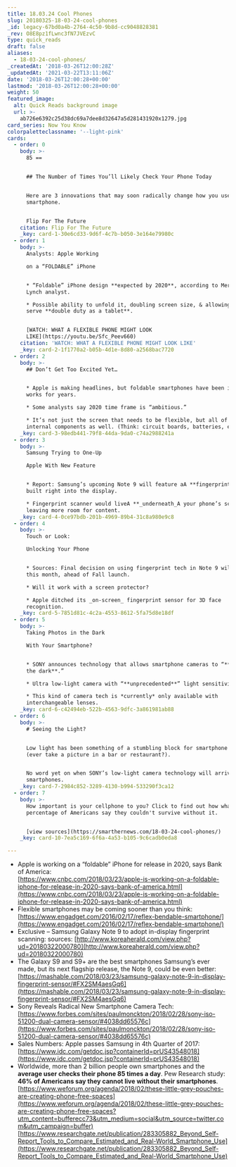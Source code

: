```yaml
---
title: 18.03.24 Cool Phones
slug: 20180325-18-03-24-cool-phones
_id: legacy-67bd0a4b-2764-4c50-9b8d-cc9048828381
_rev: O8E8pz1fLwnc3fN7JVEzvC
type: quick_reads
draft: false
aliases:
  - 18-03-24-cool-phones/
_createdAt: '2018-03-26T12:00:28Z'
_updatedAt: '2021-03-22T13:11:06Z'
date: '2018-03-26T12:00:28+00:00'
lastmod: '2018-03-26T12:00:28+00:00'
weight: 50
featured_image:
  alt: Quick Reads background image
  url: >-
    ab726e6392c25d38dc69a7dee8d32647a5d281431920x1279.jpg
card_series: Now You Know
colorpaletteclassname: '--light-pink'
cards:
  - order: 0
    body: >-
      85 ==


      ## The Number of Times You’ll Likely Check Your Phone Today


      Here are 3 innovations that may soon radically change how you use your
      smartphone.


      Flip For The Future
    citation: Flip For The Future
    _key: card-1-30e6cd33-9d6f-4c7b-b050-3e164e79980c
  - order: 1
    body: >-
      Analysts: Apple Working  

      on a “FOLDABLE” iPhone


      * “Foldable” iPhone design **expected by 2020**, according to Merrill
      Lynch analyst.

      * Possible ability to unfold it, doubling screen size, & allowing it to
      serve **double duty as a tablet**.


      [WATCH: WHAT A FLEXIBLE PHONE MIGHT LOOK
      LIKE](https://youtu.be/Sfc_Peev660)
    citation: 'WATCH: WHAT A FLEXIBLE PHONE MIGHT LOOK LIKE'
    _key: card-2-1f1770a2-b05b-4d1e-8d80-a2568bac7720
  - order: 2
    body: >-
      ## Don’t Get Too Excited Yet…


      * Apple is making headlines, but foldable smartphones have been in the
      works for years.

      * Some analysts say 2020 time frame is “ambitious.”

      * It’s not just the screen that needs to be flexible, but all of the
      internal components as well. (Think: circuit boards, batteries, etc.)
    _key: card-3-98edb441-79f8-44da-9da0-c74a2988241a
  - order: 3
    body: >-
      Samsung Trying to One-Up  

      Apple With New Feature


      * Report: Samsung’s upcoming Note 9 will feature aA **fingerprint sensor**
      built right into the display.

      * Fingerprint scanner would liveA **_underneath_A your phone’s screen**,
      leaving more room for content.
    _key: card-4-0ce97bdb-201b-4969-89b4-31c8a980e9c8
  - order: 4
    body: >-
      Touch or Look:  

      Unlocking Your Phone


      * Sources: Final decision on using fingerprint tech in Note 9 will be made
      this month, ahead of Fall launch.

      * Will it work with a screen protector?

      * Apple ditched its _on-screen_ fingerprint sensor for 3D face
      recognition.
    _key: card-5-7851d81c-4c2a-4553-8612-5fa75d8e18df
  - order: 5
    body: >-
      Taking Photos in the Dark  

      With Your Smartphone?


      * SONY announces technology that allows smartphone cameras to “**see in
      the dark**.”

      * Ultra low-light camera with “**unprecedented**” light sensitivity.

      * This kind of camera tech is *currently* only available with
      interchangeable lenses.
    _key: card-6-c42494eb-522b-4563-9dfc-3a861981ab88
  - order: 6
    body: >-
      # Seeing the Light?


      Low light has been something of a stumbling block for smartphone makers
      (ever take a picture in a bar or restaurant?).


      No word yet on when SONY’s low-light camera technology will arrive in
      smartphones.
    _key: card-7-2984c852-3289-4130-b994-533290f3ca12
  - order: 7
    body: >-
      How important is your cellphone to you? Click to find out how what
      percentage of Americans say they couldn't survive without it.


      [view sources](https://smarthernews.com/18-03-24-cool-phones/)
    _key: card-10-7ea5c169-6f6a-4a53-b105-9c6cadb0eda8

---
```

* Apple is working on a “foldable” iPhone for release in 2020, says Bank of America:  
[https://www.cnbc.com/2018/03/23/apple-is-working-on-a-foldable-iphone-for-release-in-2020-says-bank-of-america.html](https://www.cnbc.com/2018/03/23/apple-is-working-on-a-foldable-iphone-for-release-in-2020-says-bank-of-america.html)
* Flexible smartphones may be coming sooner than you think: [https://www.engadget.com/2016/02/17/reflex-bendable-smartphone/](https://www.engadget.com/2016/02/17/reflex-bendable-smartphone/)
* Exclusive – Samsung Galaxy Note 9 to adopt in-display fingerprint scanning: sources: [http://www.koreaherald.com/view.php?ud=20180322000780](http://www.koreaherald.com/view.php?ud=20180322000780)
* The Galaxy S9 and S9+ are the best smartphones Samsung’s ever made, but its next flagship release, the Note 9, could be even better:  
[https://mashable.com/2018/03/23/samsung-galaxy-note-9-in-display-fingerprint-sensor/#FX2SM4aesGq6](https://mashable.com/2018/03/23/samsung-galaxy-note-9-in-display-fingerprint-sensor/#FX2SM4aesGq6)
* Sony Reveals Radical New Smartphone Camera Tech: [https://www.forbes.com/sites/paulmonckton/2018/02/28/sony-iso-51200-dual-camera-sensor/#4038dd65576c](https://www.forbes.com/sites/paulmonckton/2018/02/28/sony-iso-51200-dual-camera-sensor/#4038dd65576c)
* Sales Numbers: Apple passes Samsung in 4th Quarter of 2017: [https://www.idc.com/getdoc.jsp?containerId=prUS43548018](https://www.idc.com/getdoc.jsp?containerId=prUS43548018)
* Worldwide, more than 2 billion people own smartphones and the **average user checks their phone 85 times a day**. Pew Research study: **46% of Americans say they cannot live without their smartphones**. [https://www.weforum.org/agenda/2018/02/these-little-grey-pouches-are-creating-phone-free-spaces](https://www.weforum.org/agenda/2018/02/these-little-grey-pouches-are-creating-phone-free-spaces?utm_content=bufferecc73&utm_medium=social&utm_source=twitter.com&utm_campaign=buffer)  
[https://www.researchgate.net/publication/283305882_Beyond_Self-Report_Tools_to_Compare_Estimated_and_Real-World_Smartphone_Use](https://www.researchgate.net/publication/283305882_Beyond_Self-Report_Tools_to_Compare_Estimated_and_Real-World_Smartphone_Use)